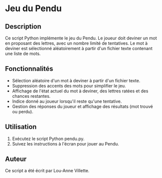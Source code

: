 # Jeu du Pendu
## Description
Ce script Python implémente le jeu du Pendu. Le joueur doit deviner un mot en proposant des lettres, avec un nombre limité de tentatives. Le mot à deviner est sélectionné aléatoirement à partir d'un fichier texte contenant une liste de mots.

## Fonctionnalités
- Sélection aléatoire d'un mot à deviner à partir d'un fichier texte.
- Suppression des accents des mots pour simplifier le jeu.
- Affichage de l'état actuel du mot à deviner, des lettres ratées et des chances restantes.
- Indice donné au joueur lorsqu'il reste qu'une tentative.
- Gestion des réponses du joueur et affichage des résultats (mot trouvé ou perdu).

## Utilisation
1. Exécutez le script Python pendu.py.
2. Suivez les instructions à l'écran pour jouer au Pendu.

## Auteur
Ce script a été écrit par Lou-Anne Villette.
